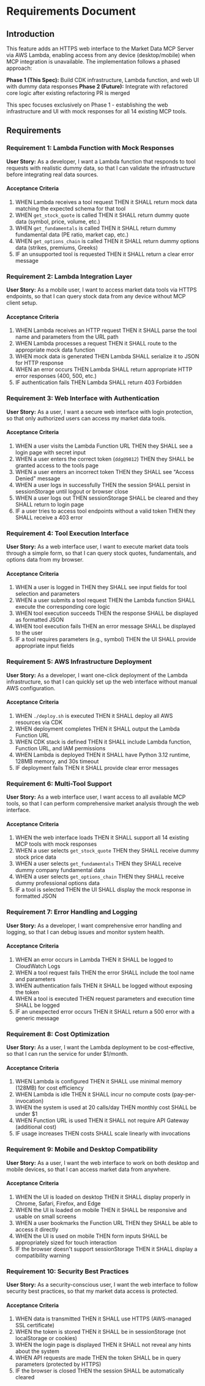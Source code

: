 # Requirements Document

## Introduction

This feature adds an HTTPS web interface to the Market Data MCP Server via AWS Lambda, enabling access from any device (desktop/mobile) when MCP integration is unavailable. The implementation follows a phased approach:

**Phase 1 (This Spec):** Build CDK infrastructure, Lambda function, and web UI with dummy data responses
**Phase 2 (Future):** Integrate with refactored core logic after existing refactoring PR is merged

This spec focuses exclusively on Phase 1 - establishing the web infrastructure and UI with mock responses for all 14 existing MCP tools.

## Requirements

### Requirement 1: Lambda Function with Mock Responses

**User Story:** As a developer, I want a Lambda function that responds to tool requests with realistic dummy data, so that I can validate the infrastructure before integrating real data sources.

#### Acceptance Criteria

1. WHEN Lambda receives a tool request THEN it SHALL return mock data matching the expected schema for that tool
2. WHEN `get_stock_quote` is called THEN it SHALL return dummy quote data (symbol, price, volume, etc.)
3. WHEN `get_fundamentals` is called THEN it SHALL return dummy fundamental data (PE ratio, market cap, etc.)
4. WHEN `get_options_chain` is called THEN it SHALL return dummy options data (strikes, premiums, Greeks)
5. IF an unsupported tool is requested THEN it SHALL return a clear error message

### Requirement 2: Lambda Integration Layer

**User Story:** As a mobile user, I want to access market data tools via HTTPS endpoints, so that I can query stock data from any device without MCP client setup.

#### Acceptance Criteria

1. WHEN Lambda receives an HTTP request THEN it SHALL parse the tool name and parameters from the URL path
2. WHEN Lambda processes a request THEN it SHALL route to the appropriate mock data function
3. WHEN mock data is generated THEN Lambda SHALL serialize it to JSON for HTTP response
4. WHEN an error occurs THEN Lambda SHALL return appropriate HTTP error responses (400, 500, etc.)
5. IF authentication fails THEN Lambda SHALL return 403 Forbidden

### Requirement 3: Web Interface with Authentication

**User Story:** As a user, I want a secure web interface with login protection, so that only authorized users can access my market data tools.

#### Acceptance Criteria

1. WHEN a user visits the Lambda Function URL THEN they SHALL see a login page with secret input
2. WHEN a user enters the correct token (`ddg@9812`) THEN they SHALL be granted access to the tools page
3. WHEN a user enters an incorrect token THEN they SHALL see "Access Denied" message
4. WHEN a user logs in successfully THEN the session SHALL persist in sessionStorage until logout or browser close
5. WHEN a user logs out THEN sessionStorage SHALL be cleared and they SHALL return to login page
6. IF a user tries to access tool endpoints without a valid token THEN they SHALL receive a 403 error

### Requirement 4: Tool Execution Interface

**User Story:** As a web interface user, I want to execute market data tools through a simple form, so that I can query stock quotes, fundamentals, and options data from my browser.

#### Acceptance Criteria

1. WHEN a user is logged in THEN they SHALL see input fields for tool selection and parameters
2. WHEN a user submits a tool request THEN the Lambda function SHALL execute the corresponding core logic
3. WHEN tool execution succeeds THEN the response SHALL be displayed as formatted JSON
4. WHEN tool execution fails THEN an error message SHALL be displayed to the user
5. IF a tool requires parameters (e.g., symbol) THEN the UI SHALL provide appropriate input fields

### Requirement 5: AWS Infrastructure Deployment

**User Story:** As a developer, I want one-click deployment of the Lambda infrastructure, so that I can quickly set up the web interface without manual AWS configuration.

#### Acceptance Criteria

1. WHEN `./deploy.sh` is executed THEN it SHALL deploy all AWS resources via CDK
2. WHEN deployment completes THEN it SHALL output the Lambda Function URL
3. WHEN CDK stack is defined THEN it SHALL include Lambda function, Function URL, and IAM permissions
4. WHEN Lambda is deployed THEN it SHALL have Python 3.12 runtime, 128MB memory, and 30s timeout
5. IF deployment fails THEN it SHALL provide clear error messages

### Requirement 6: Multi-Tool Support

**User Story:** As a web interface user, I want access to all available MCP tools, so that I can perform comprehensive market analysis through the web interface.

#### Acceptance Criteria

1. WHEN the web interface loads THEN it SHALL support all 14 existing MCP tools with mock responses
2. WHEN a user selects `get_stock_quote` THEN they SHALL receive dummy stock price data
3. WHEN a user selects `get_fundamentals` THEN they SHALL receive dummy company fundamental data
4. WHEN a user selects `get_options_chain` THEN they SHALL receive dummy professional options data
5. IF a tool is selected THEN the UI SHALL display the mock response in formatted JSON

### Requirement 7: Error Handling and Logging

**User Story:** As a developer, I want comprehensive error handling and logging, so that I can debug issues and monitor system health.

#### Acceptance Criteria

1. WHEN an error occurs in Lambda THEN it SHALL be logged to CloudWatch Logs
2. WHEN a tool request fails THEN the error SHALL include the tool name and parameters
3. WHEN authentication fails THEN it SHALL be logged without exposing the token
4. WHEN a tool is executed THEN request parameters and execution time SHALL be logged
5. IF an unexpected error occurs THEN it SHALL return a 500 error with a generic message

### Requirement 8: Cost Optimization

**User Story:** As a user, I want the Lambda deployment to be cost-effective, so that I can run the service for under $1/month.

#### Acceptance Criteria

1. WHEN Lambda is configured THEN it SHALL use minimal memory (128MB) for cost efficiency
2. WHEN Lambda is idle THEN it SHALL incur no compute costs (pay-per-invocation)
3. WHEN the system is used at 20 calls/day THEN monthly cost SHALL be under $1
4. WHEN Function URL is used THEN it SHALL not require API Gateway (additional cost)
5. IF usage increases THEN costs SHALL scale linearly with invocations

### Requirement 9: Mobile and Desktop Compatibility

**User Story:** As a user, I want the web interface to work on both desktop and mobile devices, so that I can access market data from anywhere.

#### Acceptance Criteria

1. WHEN the UI is loaded on desktop THEN it SHALL display properly in Chrome, Safari, Firefox, and Edge
2. WHEN the UI is loaded on mobile THEN it SHALL be responsive and usable on small screens
3. WHEN a user bookmarks the Function URL THEN they SHALL be able to access it directly
4. WHEN the UI is used on mobile THEN form inputs SHALL be appropriately sized for touch interaction
5. IF the browser doesn't support sessionStorage THEN it SHALL display a compatibility warning

### Requirement 10: Security Best Practices

**User Story:** As a security-conscious user, I want the web interface to follow security best practices, so that my market data access is protected.

#### Acceptance Criteria

1. WHEN data is transmitted THEN it SHALL use HTTPS (AWS-managed SSL certificate)
2. WHEN the token is stored THEN it SHALL be in sessionStorage (not localStorage or cookies)
3. WHEN the login page is displayed THEN it SHALL not reveal any hints about the system
4. WHEN API requests are made THEN the token SHALL be in query parameters (protected by HTTPS)
5. IF the browser is closed THEN the session SHALL be automatically cleared
